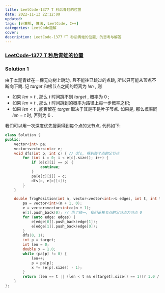 ```yaml
---
title: LeetCode-1377 T 秒后青蛙的位置 
date: 2022-11-13 22:12:00
updated:
tags: [计算机, 算法, LeetCode, C++]
categories: LeetCode题解
cover: 
description: LeetCode-1377「T 秒后青蛙的位置」的思考与解答
---
```

### [LeetCode-1377 T 秒后青蛙的位置](https://leetcode.cn/problems/frog-position-after-t-seconds/)

### Solution 1
由于本题青蛙在一棵无向树上跳动, 且不能往已跳过的点跳, 所以只可能从顶点不断向下跳. 记 $target$ 和根节点之间的距离为 $len$ , 则
- 如果 $len > t$ , 那么 $t$ 时间跳不到 $target$ , 概率为 $0$ ; 
- 如果 $len = t$ , 那么 $t$ 时间跳到的概率为路径上每一步概率之积;
- 如果 $len < t$ , 能否留在 $target$ 取决于其是不是叶子节点. 如果是, 那么概率同 $len = t$ 时, 否则为 $0$ .

我们可以用一次深度优先搜索得到每个点的父节点.
代码如下:
```C++
class Solution {
public:
    vector<int> pa;
    vector<vector<int>> e;
    void dfs(int p, int c) { // dfs, 得到每个点的父节点
        for (int i = 0; i < e[c].size(); i++) {
            if (e[c][i] == p) {
                continue;
            }
            pa[e[c][i]] = c;
            dfs(c, e[c][i]);
        }
    }

    double frogPosition(int n, vector<vector<int>>& edges, int t, int target) {
        pa = vector<int>(n + 1, 0);
        e = vector<vector<int>>(n + 1);
        e[1].push_back(0); // 为了统一, 我们设根节点的父节点为节点 0
        for (auto edge: edges) {
            e[edge[0]].push_back(edge[1]);
            e[edge[1]].push_back(edge[0]);
        }
        dfs(0, 1);
        int p = target;
        int len = 0;
        double x = 1.0;
        while (pa[p] != 0) {
            len++;
            p = pa[p];
            x *= (e[p].size() - 1);
        }
        return (len == t || (len < t && e[target].size() == 1))? 1.0 / x: 0;
    }
};
```